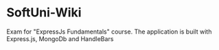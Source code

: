 # SoftUni-Wiki
Exam for "ExpressJs Fundamentals" course. The application is built with Express.js, MongoDb and HandleBars 
